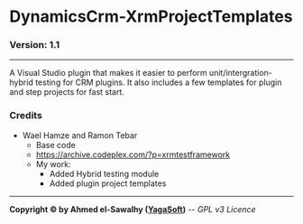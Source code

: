# DynamicsCrm-XrmProjectTemplates
### Version: 1.1
---

A Visual Studio plugin that makes it easier to perform unit/intergration-hybrid testing for CRM plugins. It also includes a few templates for plugin and step projects for fast start.

### Credits

  + Wael Hamze and Ramon Tebar
	+ Base code
	+ https://archive.codeplex.com/?p=xrmtestframework
	+ My work:
		+ Added Hybrid testing module
		+ Added plugin project templates

---
**Copyright &copy; by Ahmed el-Sawalhy ([YagaSoft](http://yagasoft.com))** -- _GPL v3 Licence_
